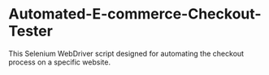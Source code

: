 # Automated-E-commerce-Checkout-Tester
This Selenium WebDriver script designed for automating the checkout process on a specific website.
